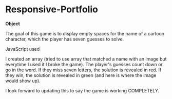 <h1>Responsive-Portfolio</h1>

**Object**

The goal of this game is to display empty spaces for the name of a cartoon character, which the player has seven guesses to solve.

JavaScript used

I created an array (tried to use array that matched a name with an image but everytime I used it I broke the game). The player's guesses count down or go in the word. If they miss seven letters, the solution is revealed in red. If they win, the solution is revealed in green (and here is where the image would show up).

I look forward to updating this to say the game is working COMPLETELY. 
